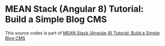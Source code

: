 # MEAN Stack (Angular 8) Tutorial: Build a Simple Blog CMS

This source codes is part of [MEAN Stack (Angular 8) Tutorial: Build a Simple Blog CMS]()
